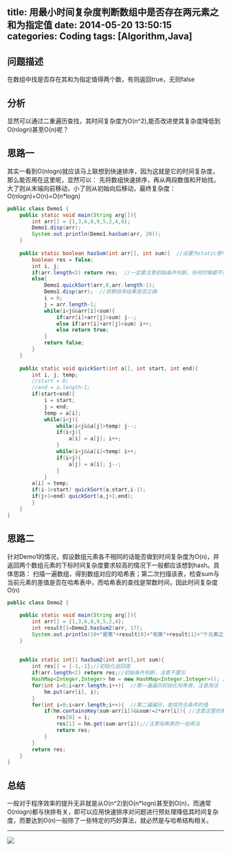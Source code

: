 title: 用最小时间复杂度判断数组中是否存在两元素之和为指定值
date: 2014-05-20 13:50:15
categories: Coding
tags: [Algorithm,Java] 
---

## 问题描述
在数组中找是否存在其和为指定值得两个数，有则返回true，无则false
## 分析
显然可以通过二重遍历查找，其时间复杂度为O(n^2),能否改进使其复杂度降低到O(nlogn)甚至O(n)呢？
<!-- more -->
## 思路一
其实一看到O(nlogn)就应该马上联想到快速排序，因为这就是它的时间复杂度，那么能否用在这里呢，显然可以：
先将数组快速排序，再从两段数值和开始找，大了则从末端向前移动，小了则从初始向后移动，最终复杂度：O(nlogn)+O(n)=O(n*logn)

``` java
public class Demo1 {
	public static void main(String arg[]){
   	    int arr[] = {1,3,6,8,9,5,2,4,6};
        Demo1.disp(arr);
        System.out.println(Demo1.hasSum(arr, 20));
    }
	
	public static boolean hasSum(int arr[], int sum){  //设置为static便可以使用类名直接调用函数
		boolean res = false;
		int i, j;
		if(arr.length<2) return res;  //一定要注意初始条件判断，任何时候都不要忽略
		else{
			Demo1.quickSort(arr,0,arr.length-1);
			Demo1.disp(arr);  //观察排序结果是否正确
			i = 0;
			j = arr.length-1;
			while(i<j&&arr[i]<sum){
				if(arr[i]+arr[j]>sum) j--;
				else if(arr[i]+arr[j]<sum) i++;
				else return true;
			}
			return false;
		}
	}
	
	public static void quickSort(int a[], int start, int end){
		int i, j, temp;
		//start = 0;
		//end = a.length-1;
		if(start<end){
			i = start;
			j = end;
			temp = a[i];
			while(i<j){
				while(i<j&&a[j]>temp) j--;
				if(i<j){
					a[i] = a[j]; i++;
				}
			    while(i<j&&a[i]<temp) i++;
				if(i<j){
					a[j] = a[i]; j--;
				}
			}
		a[i] = temp;	
		if(i-1>start) quickSort(a,start,i-1);
		if(j+1<end) quickSort(a,j+1,end);
		}
	}
}
```
## 思路二
针对Demo1的情况，假设数组元素各不相同的话能否做到时间复杂度为O(n)，并返回两个数组元素的下标时间复杂度要求较高的情况下一般都应该想到hash。具体思路：
扫描一遍数组，得到数组对应的哈希表；第二次扫描该表，检查sum与当前元素的差值是否在哈希表中，而哈希表的查找是常数时间，因此时间复杂度O(n)
```java
public class Demo2 {
    
	public static void main(String arg[]){
	    int arr[] = {1,3,6,8,9,5,2,4};
	    int result[]=Demo2.hasSum2(arr, 17);
        System.out.println(10+"是第"+result[0]+"和第"+result[1]+"个元素之和");
    }
	
	
	public static int[] hasSum2(int arr[],int sum){
		int res[] = {-1,-1};//初始化返回值
		if(arr.length<2) return res;//初始条件判断，注意不要忘
		HashMap<Integer,Integer> hm = new HashMap<Integer,Integer>(); //建立哈希表
		for(int i=0;i<arr.length;i++){  //第一遍遍历初始化哈希表，注意用法
			hm.put(arr[i], i);
		}
		for(int i=0;i<arr.length;i++){  //第二遍遍历，查找符合条件的值
			if(hm.containsKey(sum-arr[i])&&sum!=2*arr[i]){ //注意这里的第二个判断语句
				res[0] = i;
				res[1] = hm.get(sum-arr[i]);//注意哈希表的一些用法
				return res;
			}
		}
		return res;
	}
}
```

## 总结
一般对于程序效率的提升无非就是从O(n^2)到O(n*logn)甚至到O(n)，而通常O(nlogn)都与快排有关，即可以应用快速排序对问题进行预处理降低其时间复杂度，而要达到O(n)一般除了一些特定的巧妙算法，就必然是与哈希结构相关。
<br>



----------
![](http://7u2eve.com1.z0.glb.clouddn.com/blogpic/E___0109GD00SIGT.gif)